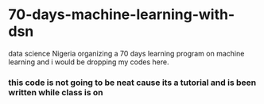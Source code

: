 # 70-days-machine-learning-with-dsn
data science Nigeria organizing a 70 days learning program on machine learning and i would be dropping my codes here.
### this code is not going to be neat cause its a tutorial and is been written while class is on

